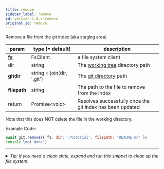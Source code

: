 ```yaml
---
title: remove
sidebar_label: remove
id: version-1.0.x-remove
original_id: remove
---
```


Remove a file from the git index (aka staging area)

| param          | type [= default]           | description                                               |
| -------------- | -------------------------- | --------------------------------------------------------- |
| [**fs**](./fs) | FsClient                   | a file system client                                      |
| dir            | string                     | The [working tree](dir-vs-gitdir.md) directory path       |
| **gitdir**     | string = join(dir, '.git') | The [git directory](dir-vs-gitdir.md) path                |
| **filepath**   | string                     | The path to the file to remove from the index             |
| return         | Promise\<void\>            | Resolves successfully once the git index has been updated |

Note that this does NOT delete the file in the working directory.

Example Code:

```js live
await git.remove({ fs, dir: '/tutorial', filepath: 'README.md' })
console.log('done')
```


---

<details>
<summary><i>Tip: If you need a clean slate, expand and run this snippet to clean up the file system.</i></summary>

```js live
window.fs = new LightningFS('fs', { wipe: true })
window.pfs = window.fs.promises
console.log('done')
```
</details>

<script>
(function rewriteEditLink() {
  const el = document.querySelector('a.edit-page-link.button');
  if (el) {
    el.href = 'https://github.com/isomorphic-git/isomorphic-git/edit/master/src/api/remove.js';
  }
})();
</script>